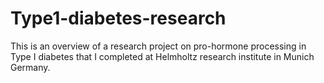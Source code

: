 # Type1-diabetes-research
This is an overview of a research project on pro-hormone processing in Type I diabetes that I completed at Helmholtz research institute in Munich Germany. 
